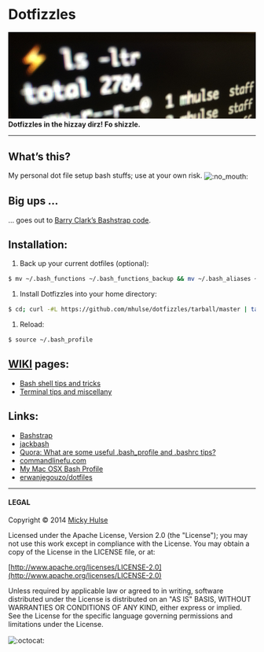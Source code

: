 # Dotfizzles

![ls -ltr](dotfizzles.png)
**Dotfizzles in the hizzay dirz! Fo shizzle.**

---

## What’s this?

My personal dot file setup bash stuffs; use at your own risk. <img width="20" height="20" align="absmiddle" src="https://github.global.ssl.fastly.net/images/icons/emoji/no_mouth.png" alt=":no_mouth:" title=":no_mouth:" class="emoji">

## Big ups …

… goes out to [Barry Clark’s Bashstrap code](https://github.com/barryclark/bashstrap).

## Installation:

1. Back up your current dotfiles (optional):

 ```bash
 $ mv ~/.bash_functions ~/.bash_functions_backup && mv ~/.bash_aliases ~/.bash_aliases_backup && mv ~/.bash_profile ~/.bash_profile_backup && mv ~/.bashrc ~/.bashrc_backup && mv ~/.gitconfig ~/.gitconfig_backup && mv ~/.gitignore ~/.gitignore_backup
 ```

1. Install Dotfizzles into your home directory:

 ```bash
 $ cd; curl -#L https://github.com/mhulse/dotfizzles/tarball/master | tar -xzv --strip-components 1 --exclude={.editorconfig,.gitattributes,dotfizzles.png,LICENSE,README.md}
 ```

1. Reload:

 ```bash
 $ source ~/.bash_profile
 ```

## [WIKI](https://github.com/mhulse/dotfizzles/wiki) pages:

* [Bash shell tips and tricks](https://github.com/mhulse/dotfizzles/wiki/Bash-shell-tips-and-tricks)
* [Terminal tips and miscellany](https://github.com/mhulse/dotfizzles/wiki/Terminal-tips-and-miscellany)

## Links:

* [Bashstrap](https://github.com/barryclark/bashstrap)
* [jackbash](https://github.com/cep21/jackbash)
* [Quora: What are some useful .bash_profile and .bashrc tips?](https://www.quora.com/What-are-some-useful-bash_profile-and-bashrc-tips)
* [commandlinefu.com](http://www.commandlinefu.com/commands/browse)
* [My Mac OSX Bash Profile](http://natelandau.com/my-mac-osx-bash_profile/)
* [erwanjegouzo/dotfiles](https://github.com/erwanjegouzo/dotfiles)

---

#### LEGAL

Copyright © 2014 [Micky Hulse](http://mky.io)

Licensed under the Apache License, Version 2.0 (the "License"); you may not use this work except in compliance with the License. You may obtain a copy of the License in the LICENSE file, or at:

[http://www.apache.org/licenses/LICENSE-2.0](http://www.apache.org/licenses/LICENSE-2.0)

Unless required by applicable law or agreed to in writing, software distributed under the License is distributed on an "AS IS" BASIS, WITHOUT WARRANTIES OR CONDITIONS OF ANY KIND, either express or implied. See the License for the specific language governing permissions and limitations under the License.

<img width="20" height="20" align="absmiddle" src="https://github.global.ssl.fastly.net/images/icons/emoji/octocat.png" alt=":octocat:" title=":octocat:" class="emoji">
